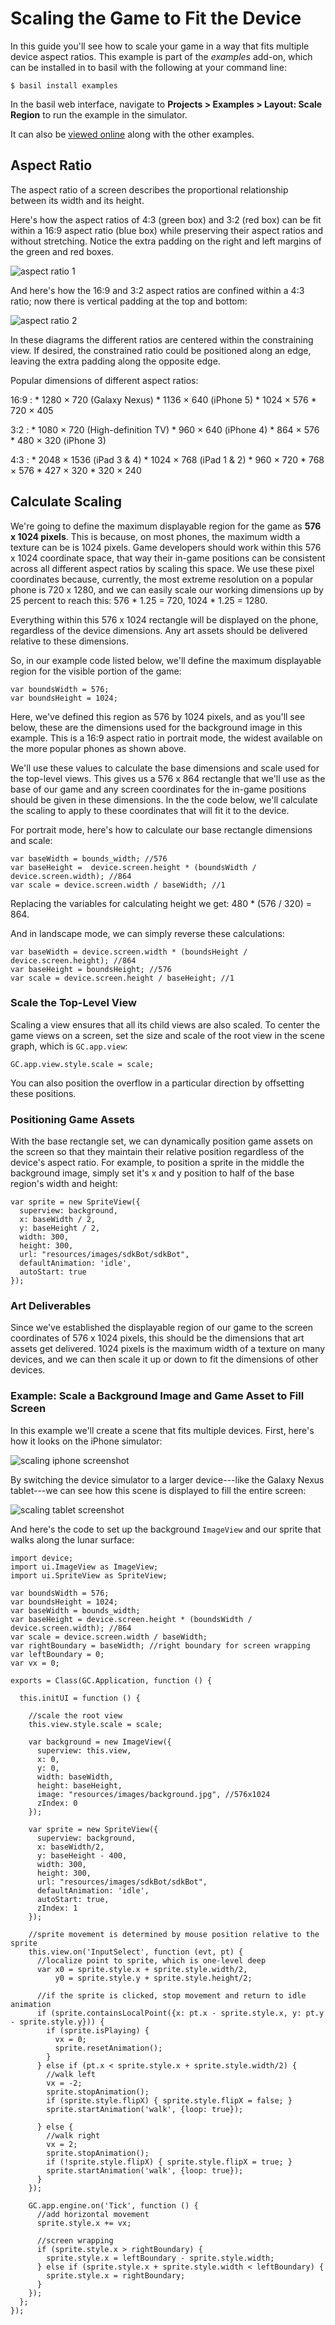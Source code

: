# Scaling the Game to Fit the Device

In this guide you'll see how to scale your game in a way
that fits multiple device aspect ratios. This example is
part of the *examples* add-on, which can be installed in to
basil with the following at your command line:

~~~
$ basil install examples
~~~

In the basil web interface, navigate to **Projects >
Examples > Layout: Scale Region** to run the example in the simulator.

It can also be [viewed online](../example/basics-scalescreen/)
along with the other examples. 

## Aspect Ratio

The aspect ratio of a screen describes the proportional
relationship between its width and its height.

Here's how the aspect ratios of 4:3 (green box) and 3:2 (red
box) can be fit within a 16:9 aspect ratio (blue box) while
preserving their aspect ratios and without stretching. Notice the
extra padding on the right and left margins of the green and
red boxes.

<img src="./assets/scaling/aspect-ratio-1.png" alt="aspect ratio 1" class="screenshot">

And here's how the 16:9 and 3:2 aspect ratios are confined
within a 4:3 ratio; now there is vertical padding at the top
and bottom:

<img src="./assets/scaling/aspect-ratio-2.png" alt="aspect ratio 2" class="screenshot">

In these diagrams the different ratios are centered within
the constraining view. If desired, the constrained ratio
could be positioned along an edge, leaving the extra padding
along the opposite edge.

Popular dimensions of different aspect ratios:

16:9
:    * 1280 × 720 (Galaxy Nexus)
     * 1136 × 640 (iPhone 5)
     * 1024 × 576
     * 720 × 405

3:2
:    * 1080 × 720 (High-definition TV)
     * 960 × 640 (iPhone 4)
     * 864 × 576
     * 480 × 320 (iPhone 3)

4:3
:    * 2048 × 1536 (iPad 3 & 4)
     * 1024 × 768 (iPad 1 & 2)
     * 960 × 720
     * 768 × 576
     * 427 × 320
     * 320 × 240


## Calculate Scaling

We're going to define the maximum displayable region for the
game as **576 x 1024 pixels**. This is because, on most
phones, the maximum width a texture can be is 1024
pixels. Game developers should work within this 576 x 1024
coordinate space, that way their in-game positions can be
consistent across all different aspect ratios by scaling
this space. We use these pixel coordinates because,
currently, the most extreme resolution on a popular phone is
720 x 1280, and we can easily scale our working dimensions up
by 25 percent to reach this: 576 * 1.25 = 720, 1024 * 1.25 = 1280.

Everything within this 576 x 1024 rectangle will be
displayed on the phone, regardless of the device
dimensions. Any art assets should be delivered relative to
these dimensions.

So, in our example code listed below, we'll define the
maximum displayable region for the visible portion of the game:

~~~
var boundsWidth = 576;
var boundsHeight = 1024;
~~~

Here, we've defined this region as 576 by 1024 pixels, and
as you'll see below, these are the dimensions used for the
background image in this example. This is a 16:9 aspect
ratio in portrait mode, the widest available on the more
popular phones as shown above.

We'll use these values to calculate the base dimensions and
scale used for the top-level views. This gives us a 576 x
864 rectangle that we'll use as the base of our game and any
screen coordinates for the in-game positions should be given
in these dimensions. In the the code below, we'll calculate
the scaling to apply to these coordinates that will fit it
to the device.

For portrait mode, here's how to calculate our base
rectangle dimensions and scale:

~~~
var baseWidth = bounds_width; //576
var baseHeight =  device.screen.height * (boundsWidth / device.screen.width); //864
var scale = device.screen.width / baseWidth; //1
~~~

Replacing the variables for calculating height we get: 480 * (576 / 320) = 864.

And in landscape mode, we can simply reverse these calculations:

~~~
var baseWidth = device.screen.width * (boundsHeight / device.screen.height); //864
var baseHeight = boundsHeight; //576
var scale = device.screen.height / baseHeight; //1
~~~

### Scale the Top-Level View

Scaling a view ensures that all its child views are also
scaled. To center the game views on a screen, set the size
and scale of the root view in the scene graph, which is `GC.app.view`:

~~~
GC.app.view.style.scale = scale;
~~~

You can also position the overflow in a particular direction
by offsetting these positions.


### Positioning Game Assets

With the base rectangle set, we can dynamically position
game assets on the screen so that they maintain their
relative position regardless of the device's aspect
ratio. For example, to position a sprite in the middle the
background image, simply set it's x and y position to half
of the base region's width and height:

~~~
var sprite = new SpriteView({
  superview: background,
  x: baseWidth / 2,
  y: baseHeight / 2,
  width: 300,
  height: 300,
  url: "resources/images/sdkBot/sdkBot",
  defaultAnimation: 'idle',
  autoStart: true
});
~~~


### Art Deliverables

Since we've established the displayable region of our game
to the screen coordinates of 576 x 1024 pixels, this should
be the dimensions that art assets get delivered. 1024
pixels is the maximum width of a texture on many devices,
and we can then scale it up or down to fit the dimensions of
other devices.


### Example: Scale a Background Image and Game Asset to Fill Screen

In this example we'll create a scene that fits multiple
devices. First, here's how it looks on the iPhone simulator:

<img src="./assets/scaling/scale-iphone.png" alt="scaling iphone screenshot" class="screenshot">

By switching the device simulator to a larger device---like
the Galaxy Nexus tablet---we can see how this scene is
displayed to fill the entire screen:

<img src="./assets/scaling/scale-tablet.png" alt="scaling tablet screenshot" class="screenshot">

And here's the code to set up the background `ImageView` and
our sprite that walks along the lunar surface:

~~~
import device;
import ui.ImageView as ImageView;
import ui.SpriteView as SpriteView;

var boundsWidth = 576;
var boundsHeight = 1024;
var baseWidth = bounds_width;
var baseHeight = device.screen.height * (boundsWidth / device.screen.width); //864
var scale = device.screen.width / baseWidth;
var rightBoundary = baseWidth; //right boundary for screen wrapping
var leftBoundary = 0;
var vx = 0;

exports = Class(GC.Application, function () {

  this.initUI = function () {
    
    //scale the root view
    this.view.style.scale = scale;
    
    var background = new ImageView({
      superview: this.view,
      x: 0,
      y: 0,
      width: baseWidth,
      height: baseHeight,
      image: "resources/images/background.jpg", //576x1024
      zIndex: 0
    });

    var sprite = new SpriteView({
      superview: background,
      x: baseWidth/2,
      y: baseHeight - 400,
      width: 300,
      height: 300,
      url: "resources/images/sdkBot/sdkBot",
      defaultAnimation: 'idle',
      autoStart: true,
      zIndex: 1
    });

    //sprite movement is determined by mouse position relative to the sprite
    this.view.on('InputSelect', function (evt, pt) {
      //localize point to sprite, which is one-level deep
      var x0 = sprite.style.x + sprite.style.width/2,
          y0 = sprite.style.y + sprite.style.height/2;

      //if the sprite is clicked, stop movement and return to idle animation
      if (sprite.containsLocalPoint({x: pt.x - sprite.style.x, y: pt.y - sprite.style.y})) {
        if (sprite.isPlaying) {
          vx = 0;
          sprite.resetAnimation();
        }
      } else if (pt.x < sprite.style.x + sprite.style.width/2) {
        //walk left
        vx = -2;
        sprite.stopAnimation();
        if (sprite.style.flipX) { sprite.style.flipX = false; }
        sprite.startAnimation('walk', {loop: true});
        
      } else {
        //walk right
        vx = 2;
        sprite.stopAnimation();
        if (!sprite.style.flipX) { sprite.style.flipX = true; }
        sprite.startAnimation('walk', {loop: true});
      }
    });

    GC.app.engine.on('Tick', function () {
      //add horizontal movement
      sprite.style.x += vx;

      //screen wrapping
      if (sprite.style.x > rightBoundary) {
        sprite.style.x = leftBoundary - sprite.style.width;
      } else if (sprite.style.x + sprite.style.width < leftBoundary) {
        sprite.style.x = rightBoundary;
      }
    });
  };
});
~~~
